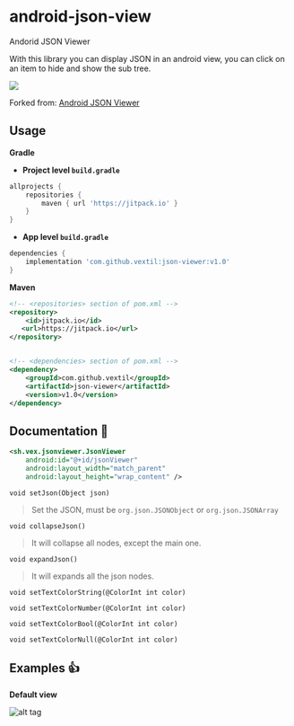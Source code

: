 # android-json-view
Andorid JSON Viewer

With this library you can display JSON in an android view, you can click on an item to hide and show the sub tree.

[![](https://jitpack.io/v/vextil/json-viewer.svg)](https://jitpack.io/#vextil/json-viewer)

Forked from: [Android JSON Viewer](https://github.com/pvarry/android-json-viewer)

## Usage

**Gradle**

- **Project level `build.gradle`**
```gradle
allprojects {
    repositories {
        maven { url 'https://jitpack.io' }
    }
}
```
- **App level `build.gradle`**
```gradle
dependencies {
    implementation 'com.github.vextil:json-viewer:v1.0'
}
```

**Maven**

```xml
<!-- <repositories> section of pom.xml -->
<repository>
    <id>jitpack.io</id>
   <url>https://jitpack.io</url>
</repository>


<!-- <dependencies> section of pom.xml -->
<dependency>
    <groupId>com.github.vextil</groupId>
    <artifactId>json-viewer</artifactId>
    <version>v1.0</version>
</dependency>
```

## Documentation :book:

```XML
<sh.vex.jsonviewer.JsonViewer
    android:id="@+id/jsonViewer"
    android:layout_width="match_parent"
    android:layout_height="wrap_content" />
```

`void setJson(Object json)`

> Set the JSON, must be `org.json.JSONObject` or `org.json.JSONArray`

`void collapseJson()`

> It will collapse all nodes, except the main one.

`void expandJson()`

> It will expands all the json nodes.

`void setTextColorString(@ColorInt int color)`

`void setTextColorNumber(@ColorInt int color)`

`void setTextColorBool(@ColorInt int color)`

`void setTextColorNull(@ColorInt int color)`

## Examples :+1:

**Default view**

![alt tag](https://raw.github.com/vextil/json-viewer/master/screenshots/screenshot.jpg)
